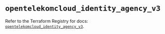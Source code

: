 # `opentelekomcloud_identity_agency_v3`

Refer to the Terraform Registry for docs: [`opentelekomcloud_identity_agency_v3`](https://registry.terraform.io/providers/opentelekomcloud/opentelekomcloud/1.35.15/docs/resources/identity_agency_v3).
